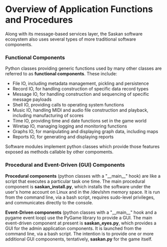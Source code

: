 # Overview of Application Functions and Procedures

Along with its message-based services layer, the Saskan software ecosystem also uses several types of more traditional software components.

### Functional Components

Python classes providing generic functions used by many other classes are referred to as **functional components**. These include:
 * File IO, including metadata management, pickling and persistence
 * Record IO, for handling construction of specific data record types
 * Message IO, for handling construction and sequencing of specific message payloads
 * Shell IO, providing calls to operating system functions
 * Music IO, handling MIDI and audio file construction and playback, including manufacturing of scores
 * Time IO, providing time and date functions set in the game world
 * Wiretap IO, managing logging and monitoring functions
 * Graphs IO, for manipulating and displaying graph data, including maps
 * Reports IO, for generating and displaying reports

Software modules implement python classes which provide those features exposed as methods callable by other compoments.


### Procedural and Event-Driven (GUI) Components

**Procedural components** (python classes with a "\_\_main\_\_" hook) are like a script that executes a particular task one time. The main procedural component is **saskan\_install.py**, which installs the software under the user's home account on Linux and in the /dev/shm memory space. It is run from the command line, via a bash script, requires sudo-level privileges, and communicates directly to the console.
 
 **Event-Driven components** (python classes with a "\_\_main\_\_" hook and a pygame event loop) use the PyGame library to provide a GUI. The main event-driven component at present is **saskan\_eyes.py**, which provides a GUI for the admin application components. It is launched from the command line, via a bash script. The intention is to provide one or more additional GUI compoonents, tentatively, **saskan.py** for the game itself.
